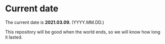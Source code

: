 # Current date

The current date is **2021.03.09.** (YYYY.MM.DD.)

This repository will be good when the world ends, so we will know how long it lasted.